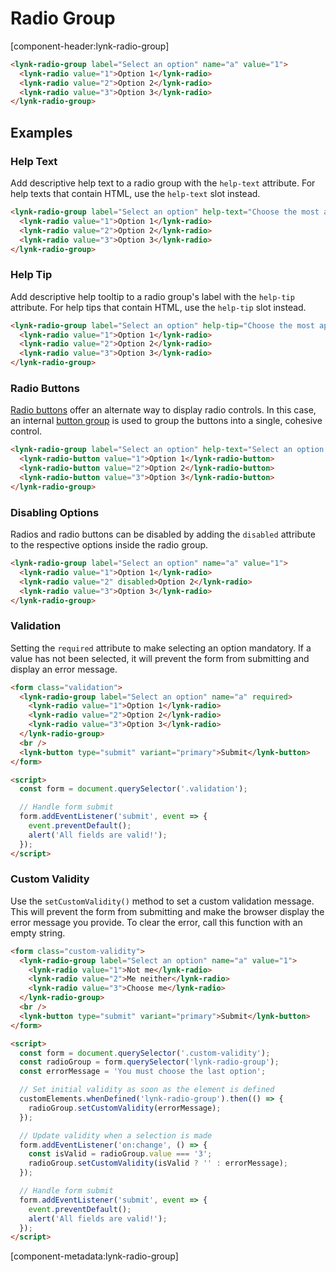 # Radio Group

[component-header:lynk-radio-group]

```html preview
<lynk-radio-group label="Select an option" name="a" value="1">
  <lynk-radio value="1">Option 1</lynk-radio>
  <lynk-radio value="2">Option 2</lynk-radio>
  <lynk-radio value="3">Option 3</lynk-radio>
</lynk-radio-group>
```

## Examples

### Help Text

Add descriptive help text to a radio group with the `help-text` attribute. For help texts that contain HTML, use the `help-text` slot instead.

```html preview
<lynk-radio-group label="Select an option" help-text="Choose the most appropriate option." name="a" value="1">
  <lynk-radio value="1">Option 1</lynk-radio>
  <lynk-radio value="2">Option 2</lynk-radio>
  <lynk-radio value="3">Option 3</lynk-radio>
</lynk-radio-group>
```

### Help Tip

Add descriptive help tooltip to a radio group's label with the `help-tip` attribute. For help tips that contain HTML, use the `help-tip` slot instead.

```html preview
<lynk-radio-group label="Select an option" help-tip="Choose the most appropriate option." name="a" value="1">
  <lynk-radio value="1">Option 1</lynk-radio>
  <lynk-radio value="2">Option 2</lynk-radio>
  <lynk-radio value="3">Option 3</lynk-radio>
</lynk-radio-group>
```

### Radio Buttons

[Radio buttons](/components/radio-button) offer an alternate way to display radio controls. In this case, an internal [button group](/components/button-group) is used to group the buttons into a single, cohesive control.

```html preview
<lynk-radio-group label="Select an option" help-text="Select an option that makes you proud." name="a" value="1">
  <lynk-radio-button value="1">Option 1</lynk-radio-button>
  <lynk-radio-button value="2">Option 2</lynk-radio-button>
  <lynk-radio-button value="3">Option 3</lynk-radio-button>
</lynk-radio-group>
```

### Disabling Options

Radios and radio buttons can be disabled by adding the `disabled` attribute to the respective options inside the radio group.

```html preview
<lynk-radio-group label="Select an option" name="a" value="1">
  <lynk-radio value="1">Option 1</lynk-radio>
  <lynk-radio value="2" disabled>Option 2</lynk-radio>
  <lynk-radio value="3">Option 3</lynk-radio>
</lynk-radio-group>
```

### Validation

Setting the `required` attribute to make selecting an option mandatory. If a value has not been selected, it will prevent the form from submitting and display an error message.

```html preview
<form class="validation">
  <lynk-radio-group label="Select an option" name="a" required>
    <lynk-radio value="1">Option 1</lynk-radio>
    <lynk-radio value="2">Option 2</lynk-radio>
    <lynk-radio value="3">Option 3</lynk-radio>
  </lynk-radio-group>
  <br />
  <lynk-button type="submit" variant="primary">Submit</lynk-button>
</form>

<script>
  const form = document.querySelector('.validation');

  // Handle form submit
  form.addEventListener('submit', event => {
    event.preventDefault();
    alert('All fields are valid!');
  });
</script>
```

### Custom Validity

Use the `setCustomValidity()` method to set a custom validation message. This will prevent the form from submitting and make the browser display the error message you provide. To clear the error, call this function with an empty string.

```html preview
<form class="custom-validity">
  <lynk-radio-group label="Select an option" name="a" value="1">
    <lynk-radio value="1">Not me</lynk-radio>
    <lynk-radio value="2">Me neither</lynk-radio>
    <lynk-radio value="3">Choose me</lynk-radio>
  </lynk-radio-group>
  <br />
  <lynk-button type="submit" variant="primary">Submit</lynk-button>
</form>

<script>
  const form = document.querySelector('.custom-validity');
  const radioGroup = form.querySelector('lynk-radio-group');
  const errorMessage = 'You must choose the last option';

  // Set initial validity as soon as the element is defined
  customElements.whenDefined('lynk-radio-group').then(() => {
    radioGroup.setCustomValidity(errorMessage);
  });

  // Update validity when a selection is made
  form.addEventListener('on:change', () => {
    const isValid = radioGroup.value === '3';
    radioGroup.setCustomValidity(isValid ? '' : errorMessage);
  });

  // Handle form submit
  form.addEventListener('submit', event => {
    event.preventDefault();
    alert('All fields are valid!');
  });
</script>
```

[component-metadata:lynk-radio-group]
